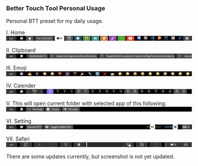 ### Better Touch Tool Personal Usage
Personal BTT preset for my daily usage.

I. Home
![image](screenshots/image0.png)

II. Clipboard
![image1](screenshots/image1.png)

III. Emoji
![image2](screenshots/image2.png)

IV. Calender
![image3](screenshots/image3.png)

V. This will open current folder with selected app of this following.
![image4](screenshots/image4.png)

VI. Setting
![image5](screenshots/image5.png)

VII. Safari
![image5](screenshots/image6.png)

There are some updates currently, but screenshot is not yet updated.